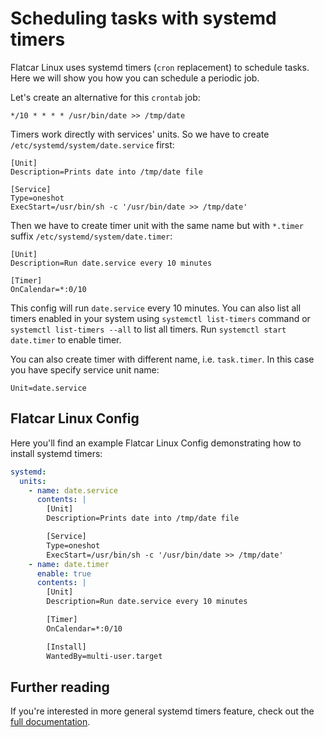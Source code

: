 # Scheduling tasks with systemd timers

Flatcar Linux uses systemd timers (`cron` replacement) to schedule tasks. Here we will show you how you can schedule a periodic job.

Let's create an alternative for this `crontab` job:

```
*/10 * * * * /usr/bin/date >> /tmp/date
```

Timers work directly with services' units. So we have to create `/etc/systemd/system/date.service` first:

```
[Unit]
Description=Prints date into /tmp/date file

[Service]
Type=oneshot
ExecStart=/usr/bin/sh -c '/usr/bin/date >> /tmp/date'
```

Then we have to create timer unit with the same name but with `*.timer` suffix `/etc/systemd/system/date.timer`:

```
[Unit]
Description=Run date.service every 10 minutes

[Timer]
OnCalendar=*:0/10
```



This config will run `date.service` every 10 minutes. You can also list all timers enabled in your system using `systemctl list-timers` command or `systemctl list-timers --all` to list all timers. Run `systemctl start date.timer` to enable timer.

You can also create timer with different name, i.e. `task.timer`. In this case you have specify service unit name:

```
Unit=date.service
```

## Flatcar Linux Config

Here you'll find an example Flatcar Linux Config demonstrating how to install systemd timers:

```yaml container-linux-config
systemd:
  units:
    - name: date.service
      contents: |
        [Unit]
        Description=Prints date into /tmp/date file

        [Service]
        Type=oneshot
        ExecStart=/usr/bin/sh -c '/usr/bin/date >> /tmp/date'
    - name: date.timer
      enable: true
      contents: |
        [Unit]
        Description=Run date.service every 10 minutes

        [Timer]
        OnCalendar=*:0/10

        [Install]
        WantedBy=multi-user.target
```

## Further reading

If you're interested in more general systemd timers feature, check out the [full documentation](http://www.freedesktop.org/software/systemd/man/systemd.timer.html).

